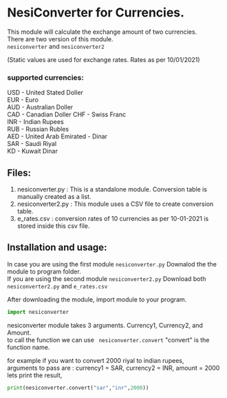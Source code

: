 # NesiConverter for Currencies.
This module will calculate the exchange amount of two currencies.  
There are two version of this module.  
`nesiconverter` and `nesiconverter2`  

(Static values are used for exchange rates. Rates as per 10/01/2021)  
  
### supported currencies:  
USD - United Stated Doller  
EUR - Euro  
AUD - Australian Doller  
CAD - Canadian Doller 
CHF - Swiss Franc  
INR - Indian Rupees  
RUB - Russian Rubles  
AED - United Arab Emirated - Dinar  
SAR - Saudi Riyal  
KD - Kuwait Dinar

## Files:
1. nesiconverter.py : This is a standalone module. Conversion table is manually created as a list.
1. nesiconverter2.py : This module uses a CSV file to create conversion table.
1. e_rates.csv : conversion rates of 10 currencies as per 10-01-2021 is stored inside this csv file.
  
  
## Installation and usage:
In case you are using the first module `nesiconverter.py` Downalod the the module to program folder.  
If you are using the second module `nesiconverter2.py` Download both `nesiconverter2.py` and `e_rates.csv`  
    
    
After downloading the module, import module to your program.
```python
import nesiconverter
```
nesiconverter module takes 3 arguments. Currency1, Currency2, and Amount.  
to call the function we can use ` nesiconverter.convert` "convert" is the function name.  
  
for example if you want to convert 2000 riyal to indian rupees,  
arguments to pass are : currency1 = SAR, currency2 = INR, amount = 2000  
lets print the result,
```python
print(nesiconverter.convert("sar","inr",2000))
```
